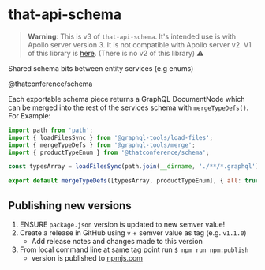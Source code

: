 # that-api-schema

> **Warning**: This is v3 of `that-api-schema`. It's intended use is with Apollo server version 3. It is not compatible with Apollo server v2. V1 of this library is [here](https://github.com/ThatConference/that-api/tree/v1). (There is no v2 of this library) ⚠

Shared schema bits between entity services (e.g enums)

@thatconference/schema

Each exportable schema piece returns a GraphQL DocumentNode which can be merged into the rest of the services schema with `mergeTypeDefs()`. For Example:

```javascript
import path from 'path';
import { loadFilesSync } from '@graphql-tools/load-files';
import { mergeTypeDefs } from '@graphql-tools/merge';
import { productTypeEnum } from '@thatconference/schema';

const typesArray = loadFilesSync(path.join(__dirname, './**/*.graphql'));

export default mergeTypeDefs([typesArray, productTypeEnum], { all: true });
```

## Publishing new versions

1. ENSURE `package.json` version is updated to new semver value!
1. Create a release in GitHub using `v` + semver value as tag (e.g. `v1.1.0`)
   - Add release notes and changes made to this version
1. From local command line at same tag point run `$ npm run npm:publish`
   - version is published to [npmjs.com](https://www.npmjs.com/package/@thatconference/schema)
